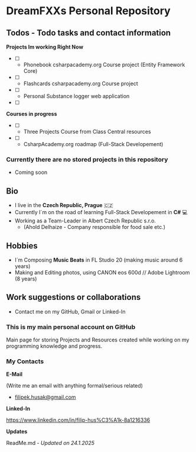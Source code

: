# **DreamFXX**s Personal Repository

## **Todos** - Todo tasks and contact information

**Projects Im working Right Now**

 - [ ] - Phonebook csharpacademy.org Course project (Entity Framework Core)
 - [ ] - Flashcards csharpacademy.org Course project
 - [ ] - Personal Substance logger web application
 - [ ] 
**Courses in progress**

 - [ ] - Three Projects Course from Class Central resources
 - [ ] - CsharpAcademy.org roadmap (Full-Stack Developement)

### **Currently there are no stored projects in this repository**

- Coming soon

## Bio

- I live in the **Czech Republic, Prague** :czech_republic:
- Currently I´m on the road of learning Full-Stack Developement in **C#** 💻
- Working as a Team-Leader in Albert Czech Republic s.r.o.
  - (Ahold Delhaize - Company responsible for food sale etc.)

## Hobbies

- I´m Composing **Music Beats** in FL Studio 20 (making music around 6 years)
- Making and Editing photos, using CANON eos 600d // Adobe Lightroom (8 years)

## Work suggestions or collaborations

- Contact me on my GitHub, Gmail or Linked-In

### This is my main personal account on **GitHub**

Main page for storing Projects and Resources created while working on my programming knowledge and progress.

### My Contacts

**E-Mail**

(Write me an email with anything formal/serious related)
- <filipek.husak@gmail.com>

**Linked-In**

<https://www.linkedin.com/in/filip-hus%C3%A1k-8a1216336>

**Updates**

ReadMe.md - *Updated on 24.1.2025*
